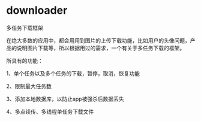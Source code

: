 # downloader
多任务下载框架

在绝大多数的应用中，都会用用到图片的上传下载功能，比如用户的头像问题，产品的说明图片下载等，所以根据用过的需求，一个有关于多任务下载的框架。



所具有的功能：

1、单个任务以及多个任务的下载，暂停，取消，恢复功能

2、限制最大任务数

3、添加本地数据库，以防止app被强杀后数据丢失

4、多点续传、多线程单任务下载文件

